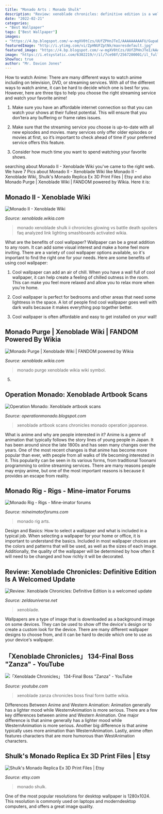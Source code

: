 ```yaml
---
title: "Monado Arts : Monado Shulk"
description: "Review: xenoblade chronicles: definitive edition is a welcomed update"
date: "2022-02-21"
categories:
- "Best Wallpaper"
tags: ["Best Wallpaper"]
images:
- "https://4.bp.blogspot.com/-w-mgXV0tCzs/UUfZPHnJTeI/AAAAAAAAAFU/GupaBQIvvmw/s1600/Screenshot_2013-03-19-03-08-11-1.png"
featuredImage: "http://i.ytimg.com/vi/ZpHNUFZptNk/maxresdefault.jpg"
featured_image: "https://4.bp.blogspot.com/-w-mgXV0tCzs/UUfZPHnJTeI/AAAAAAAAAFU/GupaBQIvvmw/s1600/Screenshot_2013-03-19-03-08-11-1.png"
image: "https://i.etsystatic.com/6302219/r/il/7ce98f/2567200001/il_fullxfull.2567200001_7b09.jpg"
ShowToc: true
author: "Mr. Davion Jones"
---
```



How to watch Anime: There are many different ways to watch anime including on television, DVD, or streaming services.
With all of the different ways to watch anime, it can be hard to decide which one is best for you. However, here are three tips to help you choose the right streaming service and watch your favorite anime!
1. Make sure you have an affordable internet connection so that you can watch your shows at their fullest potential. This will ensure that you don’tera any buffering or frame rates issues.

2. Make sure that the streaming service you choose is up-to-date with all new episodes and movies. many services only offer older episodes or movies at first, so it’s important to check ahead of time if your preferred service offers this feature.

3. Consider how much time you want to spend watching your favorite shows.

	

		
searching about Monado II - Xenoblade Wiki you've came to the right web. We have 7 Pics about Monado II - Xenoblade Wiki like Monado II - Xenoblade Wiki, Shulk&#039;s Monado Replica Ex 3D Print Files | Etsy and also Monado Purge | Xenoblade Wiki | FANDOM powered by Wikia. Here it is:
		
    
## Monado II - Xenoblade Wiki

<img loading=lazy src="http://img3.wikia.nocookie.net/__cb20111103093656/xenoblade/images/8/8c/Monado_II.jpg" onerror="this.onerror=null;this.src='https://tse1.mm.bing.net/th?id=OIP.kEQLfSRBU-034NH1H7qhswHaEK&amp;pid=15.1';" alt="Monado II - Xenoblade Wiki">

_Source: xenoblade.wikia.com_

>monado xenoblade shulk ii chronicles glowing vs battle death spoilers faq analyzed link lighting smashboards activated wikia. 

	

What are the benefits of cool wallpaper?
Wallpaper can be a great addition to any room. It can add some visual interest and make a home feel more inviting. There are a variety of cool wallpaper options available, so it's important to find the right one for your needs. Here are some benefits of using cool wallpaper: 
1. Cool wallpaper can add an air of chill. When you have a wall full of cool wallpaper, it can help create a feeling of chilled outness in the room. This can make you feel more relaxed and allow you to relax more when you're home. 

2. Cool wallpaper is perfect for bedrooms and other areas that need some lightness in the space. A lot of people find cool wallpaper goes well with dark walls because it makes everything pop together better. 

3. Cool wallpaper is often affordable and easy to get installed on your wall!

    
## Monado Purge | Xenoblade Wiki | FANDOM Powered By Wikia

<img loading=lazy src="https://vignette2.wikia.nocookie.net/xenoblade/images/2/24/Monado_Purge.jpg/revision/latest?cb=20111029101904" onerror="this.onerror=null;this.src='https://tse2.mm.bing.net/th?id=OIP.CfkIFzOkLafccHoLysU0JAHaEL&amp;pid=15.1';" alt="Monado Purge | Xenoblade Wiki | FANDOM powered by Wikia">

_Source: xenoblade.wikia.com_

>monado purge xenoblade wikia wiki symbol. 

	

5.

    
## Operation Monado: Xenoblade Artbook Scans

<img loading=lazy src="https://4.bp.blogspot.com/-w-mgXV0tCzs/UUfZPHnJTeI/AAAAAAAAAFU/GupaBQIvvmw/s1600/Screenshot_2013-03-19-03-08-11-1.png" onerror="this.onerror=null;this.src='https://tse1.mm.bing.net/th?id=OIP.IjjmmKpq86os82VXmsNF2QHaLU&amp;pid=15.1';" alt="Operation Monado: Xenoblade artbook scans">

_Source: operationmonado.blogspot.com_

>xenoblade artbook scans chronicles monado operation japanese. 

	

What is anime and why are people interested in it?
Anime is a genre of animation that typically follows the story lines of young people in Japan. It has been around since the late 1800s and has seen many changes over the years. One of the most recent changes is that anime has become more popular than ever, with people from all walks of life becoming interested in it. This popularity can be seen in its various forms, from traditional Toonami programming to online streaming services. There are many reasons people may enjoy anime, but one of the most important reasons is because it provides an escape from reality.

    
## Monado Rig - Rigs - Mine-imator Forums

<img loading=lazy src="https://i.imgur.com/DLhADOb.png" onerror="this.onerror=null;this.src='https://tse2.mm.bing.net/th?id=OIP.LzBHGbXKgHKTDAnwR7QDdAHaEK&amp;pid=15.1';" alt="Monado Rig - Rigs - Mine-imator forums">

_Source: mineimatorforums.com_

>monado rig arts. 

	

Design and Basics: How to select a wallpaper and what is included in a typical job.
When selecting a wallpaper for your home or office, it is important to understand the basics. Included in most wallpaper choices are the colors and patterns that will be used, as well as the sizes of each image. Additionally, the quality of the wallpaper will be determined by how often it will need to be changed and how richly it will be decorated.

    
## Review: Xenoblade Chronicles: Definitive Edition Is A Welcomed Update

<img loading=lazy src="https://zeldauniverse.net/wp-content/uploads/2020/06/Chain-Attack-Xenoblade-524x295@2x.jpg" onerror="this.onerror=null;this.src='https://tse2.mm.bing.net/th?id=OIP.KyEDRhbg3drwju7lO1uNJgHaEK&amp;pid=15.1';" alt="Review: Xenoblade Chronicles: Definitive Edition is a welcomed update">

_Source: zeldauniverse.net_

>xenoblade. 

	

Wallpapers are a type of image that is downloaded as a background image on some devices. They can be used to show off the device's design or to create a custom look for the device. There are many different wallpaper designs to choose from, and it can be hard to decide which one to use as your device's wallpaper.

    
## 「Xenoblade Chronicles」 134-Final Boss &quot;Zanza&quot; - YouTube

<img loading=lazy src="http://i.ytimg.com/vi/ZpHNUFZptNk/maxresdefault.jpg" onerror="this.onerror=null;this.src='https://tse1.mm.bing.net/th?id=OIP.Du-wT2jibTmx9gehO9cSTwHaEK&amp;pid=15.1';" alt="「Xenoblade Chronicles」 134-Final Boss &quot;Zanza&quot; - YouTube">

_Source: youtube.com_

>xenoblade zanza chronicles boss final form battle wikia. 

	

Differences Between Anime and Western Animation: Animation generally has a lighter mood while WesternAnimation is more serious.
There are a few key differences between anime and Western Animation. One major difference is that anime generally has a lighter mood while WesternAnimation is more serious. Another big difference is that anime typically uses more animation than WesternAnimation. Lastly, anime often features characters that are more humorous than WestAnimation characters.

    
## Shulk&#039;s Monado Replica Ex 3D Print Files | Etsy

<img loading=lazy src="https://i.etsystatic.com/6302219/r/il/7ce98f/2567200001/il_fullxfull.2567200001_7b09.jpg" onerror="this.onerror=null;this.src='https://tse2.mm.bing.net/th?id=OIP.1yqDPQPJvdVOEPJeZnZBpgHaD7&amp;pid=15.1';" alt="Shulk&#039;s Monado Replica Ex 3D Print Files | Etsy">

_Source: etsy.com_

>monado shulk. 

	

One of the most popular resolutions for desktop wallpaper is 1280x1024. This resolution is commonly used on laptops and moderndesktop computers, and offers a great image quality.

